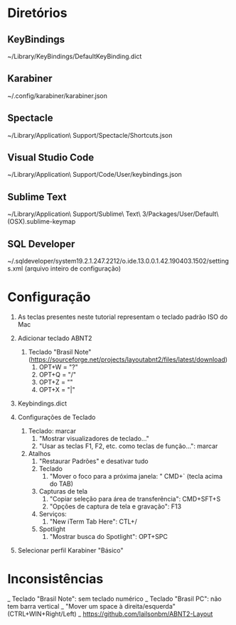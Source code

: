 # Diretórios
## KeyBindings
~/Library/KeyBindings/DefaultKeyBinding.dict

## Karabiner
~/.config/karabiner/karabiner.json

## Spectacle
~/Library/Application\ Support/Spectacle/Shortcuts.json

## Visual Studio Code
~/Library/Application\ Support/Code/User/keybindings.json

## Sublime Text
~/Library/Application\ Support/Sublime\ Text\ 3/Packages/User/Default\ \(OSX\).sublime-keymap

## SQL Developer
~/.sqldeveloper/system19.2.1.247.2212/o.ide.13.0.0.1.42.190403.1502/settings.xml (arquivo inteiro de configuração)

# Configuração
1. As teclas presentes neste tutorial representam o teclado padrão ISO do Mac
1. Adicionar teclado ABNT2
	1. Teclado "Brasil Note" (https://sourceforge.net/projects/layoutabnt2/files/latest/download)
		1. OPT+W = "?"
		1. OPT+Q = "/"
		1. OPT+Z = "\"
		1. OPT+X = "|"
1. Keybindings.dict
1. Configurações de Teclado
	1. Teclado: marcar
		1. "Mostrar visualizadores de teclado..."
		1. "Usar as teclas F1, F2, etc. como teclas de função...": marcar
	1. Atalhos
		1. "Restaurar Padrões" e desativar tudo
		1. Teclado
			1. "Mover o foco para a próxima janela: " CMD+` (tecla acima do TAB)
		1. Capturas de tela
			1. "Copiar seleção para área de transferência": CMD+SFT+S
			1. "Opções de captura de tela e gravação": F13
		1. Serviços:
			1. "New iTerm Tab Here": CTL+/
		1. Spotlight
			1. "Mostrar busca do Spotlight": OPT+SPC
		
1. Selecionar perfil Karabiner "Básico"

# Inconsistências
_ Teclado "Brasil Note": sem teclado numérico
_ Teclado "Brasil PC": não tem barra vertical
_ "Mover um space à direita/esquerda" (CTRL+WIN+Right/Left)
_ https://github.com/lailsonbm/ABNT2-Layout